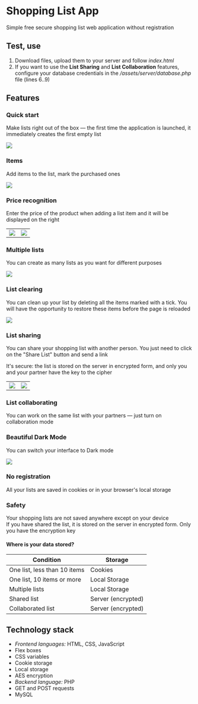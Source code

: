 # Shopping List App

Simple free secure shopping list web application without registration

## Test, use

1. Download files, upload them to your server and follow _index.html_
2. If you want to use the **List Sharing** and **List Collaboration** features, configure your database credentials in the _/assets/server/database.php_ file (lines 6..9)

## Features

### Quick start
Make lists right out of the box — the first time the application is launched, it immediately creates the first empty list

<img src="Screenshots/readme-1.jpg" />

### Items
Add items to the list, mark the purchased ones

<img src="Screenshots/readme-2.jpg" />

### Price recognition
Enter the price of the product when adding a list item and it will be displayed on the right

<table>
  <tr>
    <td><img src="Screenshots/readme-3.jpg" /></td>
    <td><img src="Screenshots/readme-4.jpg" /></td>
  </tr>
</table>

### Multiple lists
You can create as many lists as you want for different purposes

<img src="Screenshots/readme-5.jpg" />

### List clearing
You can clean up your list by deleting all the items marked with a tick. You will have the opportunity to restore these items before the page is reloaded

<img src="Screenshots/readme-6.jpg" />

### List sharing
You can share your shopping list with another person. You just need to click on the "Share List" button and send a link  

It's secure: the list is stored on the server in encrypted form, and only you and your partner have the key to the cipher

<table>
  <tr>
    <td><img src="Screenshots/readme-8.jpg" /></td>
    <td><img src="Screenshots/readme-9.jpg" /></td>
  </tr>
</table>

### List collaborating
You can work on the same list with your partners — just turn on collaboration mode

### Beautiful Dark Mode
You can switch your interface to Dark mode

<img src="Screenshots/readme-7.jpg" />

### No registration
All your lists are saved in cookies or in your browser's local storage

### Safety
Your shopping lists are not saved anywhere except on your device  
If you have shared the list, it is stored on the server in encrypted form. Only you have the encryption key     
#### Where is your data stored?  
|Condition                   |Storage|
|----------------------------|-------|
|One list, less than 10 items|Cookies|
|One list, 10 items or more  |Local Storage|
|Multiple lists              |Local Storage|
|Shared list                 |Server (encrypted)|
|Collaborated list           |Server (encrypted)|

## Technology stack
* _Frontend languages:_ HTML, CSS, JavaScript
* Flex boxes
* CSS variables
* Cookie storage
* Local storage
* AES encryption
* _Backend language:_ PHP
* GET and POST requests
* MySQL
